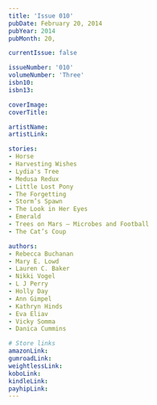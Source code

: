 ```yaml
---
title: 'Issue 010'
pubDate: February 20, 2014
pubYear: 2014
pubMonth: 20,

currentIssue: false

issueNumber: '010'
volumeNumber: 'Three'
isbn10:
isbn13:

coverImage:
coverTitle:

artistName:
artistLink:

stories: 
- Horse
- Harvesting Wishes
- Lydia's Tree
- Medusa Redux
- Little Lost Pony
- The Forgetting
- Storm’s Spawn
- The Look in Her Eyes
- Emerald
- Trees on Mars – Microbes and Football
- The Cat’s Coup

authors: 
- Rebecca Buchanan
- Mary E. Lowd
- Lauren C. Baker
- Nikki Vogel
- L J Perry
- Holly Day
- Ann Gimpel
- Kathryn Hinds
- Eva Eliav
- Vicky Somma
- Danica Cummins

# Store links
amazonLink: 
gumroadLink: 
weightlessLink: 
koboLink:
kindleLink: 
payhipLink: 
---
```


        